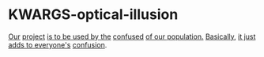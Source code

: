 # KWARGS-optical-illusion

[Our](https://www.google.com/search?q=our&safe=active&rlz=1C1GCEU_enUS868US868&source=lnms&tbm=isch&sa=X&ved=0ahUKEwjMh43Y69XlAhUFmuAKHeGDCe4Q_AUIEygC&biw=1920&bih=969#imgrc=8OU-zKEIiOTmxM:) [project](https://www.google.com/search?q=project&safe=active&rlz=1C1GCEU_enUS868US868&source=lnms&tbm=isch&sa=X&ved=0ahUKEwjYnpLq69XlAhXEmuAKHfVJCucQ_AUIEigB#imgrc=hbjj3rhBJY76qM:) [is to be used by the](https://www.google.com/search?q=happy+cat&safe=active&rlz=1C1GCEU_enUS868US868&source=lnms&tbm=isch&sa=X&ved=0ahUKEwj34fSD7NXlAhWiTN8KHUk5DDAQ_AUIEigB&biw=1920&bih=969#imgrc=65g_eySYE0ziNM:) [confused](https://www.youtube.com/watch?v=U7X7cEh5au8) [of our population.](https://www.google.com/search?q=world+population&rlz=1C1GCEU_enUS868US868&oq=world+population&aqs=chrome..69i57j0l5.3263j1j9&sourceid=chrome&ie=UTF-8) [Basically,](https://www.google.com/search?q=basic+white+girl&safe=active&rlz=1C1GCEU_enUS868US868&source=lnms&tbm=isch&sa=X&ved=0ahUKEwjs-_uu7NXlAhXCnuAKHZImA8EQ_AUIEigB&biw=1920&bih=969#imgrc=qEbL6brJ_fUlkM:) [it just adds to everyone's](https://www.google.com/search?q=math&safe=active&rlz=1C1GCEU_enUS868US868&source=lnms&tbm=isch&sa=X&ved=0ahUKEwiQ6f6i7NXlAhUDhOAKHW6QBT8Q_AUIEigB&biw=1920&bih=969#imgrc=cnowjAsXD5FHcM:) [confusion](https://www.google.com/search?q=confusion).
